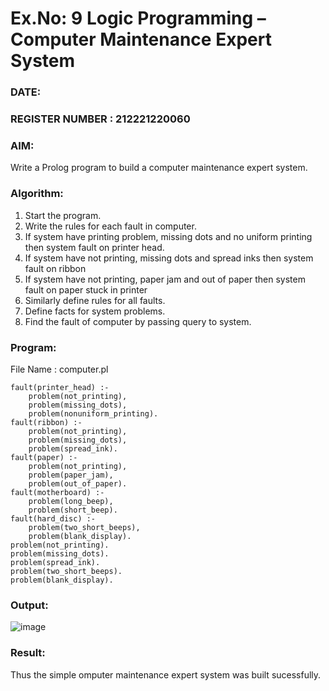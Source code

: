# Ex.No: 9  Logic Programming –  Computer Maintenance Expert System
### DATE: 
### REGISTER NUMBER : 212221220060
### AIM: 
Write a Prolog program to build a computer maintenance expert system.
###  Algorithm:
1. Start the program.
2. Write the rules for each fault in computer.
3. If system have printing problem, missing dots and no uniform printing then system fault on printer head.
4. If system have not printing, missing dots and spread inks then system fault on ribbon
5. If system have not printing, paper jam and out of paper then system fault on paper stuck in printer
6. Similarly define rules for all faults.
7. Define facts for system problems.
8. Find the fault of computer by passing query to system.
     
### Program:
File Name :  computer.pl
```
fault(printer_head) :-
	problem(not_printing),
	problem(missing_dots),
	problem(nonuniform_printing).
fault(ribbon) :-
	problem(not_printing),
	problem(missing_dots),
	problem(spread_ink).
fault(paper) :-
	problem(not_printing),
	problem(paper_jam),
	problem(out_of_paper).
fault(motherboard) :-
	problem(long_beep),
	problem(short_beep).
fault(hard_disc) :-
	problem(two_short_beeps),
	problem(blank_display).
problem(not_printing).
problem(missing_dots).
problem(spread_ink).
problem(two_short_beeps).
problem(blank_display).
```
### Output:
![image](https://github.com/Siddarthan999/AI_Lab_2023-24/assets/91734840/08fb2913-7315-4209-9f37-94c1bc5d9717)

### Result:
Thus the simple omputer maintenance expert system was built sucessfully.
